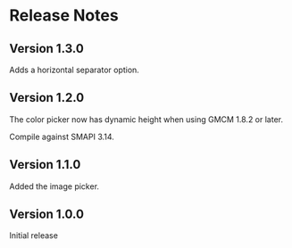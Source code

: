 
# Release Notes

## Version 1.3.0

Adds a horizontal separator option.

## Version 1.2.0

The color picker now has dynamic height when using GMCM 1.8.2 or later.

Compile against SMAPI 3.14.

## Version 1.1.0

Added the image picker.

## Version 1.0.0

Initial release
